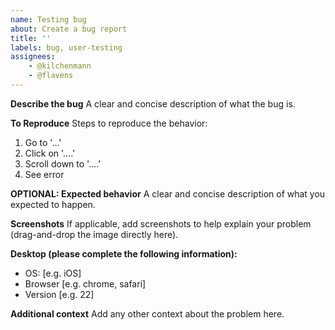 ```yaml
---
name: Testing bug
about: Create a bug report
title: ''
labels: bug, user-testing
assignees:
    - @kilchenmann
    - @flavens
---
```


**Describe the bug**
A clear and concise description of what the bug is.

**To Reproduce**
Steps to reproduce the behavior:

1. Go to '...'
1. Click on '....'
1. Scroll down to '....'
1. See error

**OPTIONAL: Expected behavior**
A clear and concise description of what you expected to happen.

**Screenshots**
If applicable, add screenshots to help explain your problem (drag-and-drop the image directly here).

**Desktop (please complete the following information):**

- OS: [e.g. iOS]
- Browser [e.g. chrome, safari]
- Version [e.g. 22]

**Additional context**
Add any other context about the problem here.
